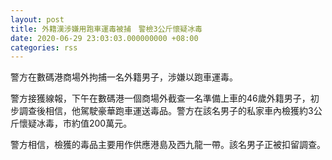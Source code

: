 ```yaml
---
layout: post
title: 外籍漢涉嫌用跑車運毒被捕　警檢3公斤懷疑冰毒
date: 2020-06-29 23:03:03.000000000 +08:00
categories: rss
---
```


警方在數碼港商場外拘捕一名外籍男子，涉嫌以跑車運毒。

警方接獲線報，下午在數碼港一個商場外截查一名準備上車的46歲外籍男子，初步調查後相信，他駕駛豪華跑車運送毒品。警方在該名男子的私家車內檢獲約3公斤懷疑冰毒，市約值200萬元。

警方相信，檢獲的毒品主要用作供應港島及西九龍一帶。該名男子正被扣留調查。
